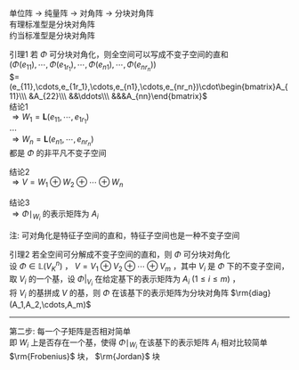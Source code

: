 单位阵 $\to$ 纯量阵 $\to$ 对角阵 $\to$ 分块对角阵  
有理标准型是分块对角阵  
约当标准型是分块对角阵  
  
引理1 若 $\Phi$ 可分块对角化，则全空间可以写成不变子空间的直和  
 $(\Phi(e_{11}),\cdots,\Phi(e_{1r_1}),\cdots,\Phi(e_{n1}),\cdots,\Phi(e_{nr_n}))$  
 $=(e_{11},\cdots,e_{1r_1},\cdots,e_{n1},\cdots,e_{nr_n})\cdot\begin{bmatrix}A_{11}\\\ &A_{22}\\\ &&\ddots\\\ &&&A_{nn}\end{bmatrix}$  
结论1  
 $\Rightarrow W_1=\mathbf{L}(e_{11},\cdots,e_{1r_1})$  
 $\cdots$  
 $\Rightarrow W_n=\mathbf{L}(e_{n1},\cdots,e_{nr_n})$  
都是 $\Phi$ 的非平凡不变子空间  
  
结论2  
 $\Rightarrow V=W_1\oplus W_2\oplus\cdots\oplus W_n$  
  
结论3  
 $\Rightarrow\Phi\mid_{W_i}$ 的表示矩阵为 $A_i$  
  
注: 可对角化是特征子空间的直和，特征子空间也是一种不变子空间  
  
引理2 若全空间可分解成不变子空间的直和，则 $\Phi$ 可分块对角化  
设 $\Phi\in\mathbb{L}(V_K^n)$ ， $V=V_1\oplus V_2\oplus\cdots\oplus V_m$ ，其中 $V_i$ 是 $\Phi$ 下的不变子空间，  
取 $V_i$ 的一个基，设 $\Phi|_{V_i}$ 在给定基下的表示矩阵为 $A_i\ (1\le i\le m)$ ，  
将 $V_i$ 的基拼成 $V$ 的基，则 $\Phi$ 在该基下的表示矩阵为分块对角阵 $\rm{diag}(A_1,A_2,\cdots,A_m)$  
  
---  
  
第二步: 每一个子矩阵是否相对简单  
即 $W_i$ 上是否存在一个基，使得 $\Phi\mid_{W_i}$ 在该基下的表示矩阵 $A_i$ 相对比较简单  
 $\rm{Frobenius}$ 块， $\rm{Jordan}$ 块  
